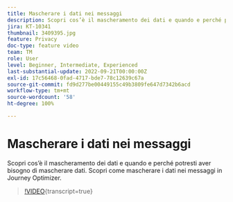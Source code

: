 ```yaml
---
title: Mascherare i dati nei messaggi
description: Scopri cos’è il mascheramento dei dati e quando e perché potresti aver bisogno di mascherare dati. Scopri come mascherare i dati nei messaggi in Journey Optimizer.
jira: KT-10341
thumbnail: 3409395.jpg
feature: Privacy
doc-type: feature video
team: TM
role: User
level: Beginner, Intermediate, Experienced
last-substantial-update: 2022-09-21T00:00:00Z
exl-id: 17c56468-0fad-4717-bde7-78c12639c67a
source-git-commit: fd9d277be00449155c49b3809fe647d7342b6acd
workflow-type: tm+mt
source-wordcount: '58'
ht-degree: 100%

---
```


# Mascherare i dati nei messaggi

Scopri cos’è il mascheramento dei dati e quando e perché potresti aver bisogno di mascherare dati. Scopri come mascherare i dati nei messaggi in Journey Optimizer.

>[!VIDEO](https://video.tv.adobe.com/v/3409395?quality=12&learn=on){transcript=true}
